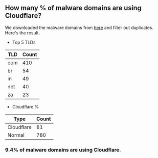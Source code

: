 ## How many % of malware domains are using Cloudflare?


We downloaded the malware domains from [here](https://urlhaus.abuse.ch) and filter out duplicates.
Here's the result.


[//]: # (start replacement)


- Top 5 TLDs

| TLD | Count |
| --- | --- |
| com | 410 |
| br | 54 |
| in | 49 |
| net | 40 |
| za | 23 |


- Cloudflare %

| Type | Count |
| --- | --- |
| Cloudflare | 81 |
| Normal | 780 |


### 9.4% of malware domains are using Cloudflare.